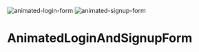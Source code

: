 ![animated-login-form](https://user-images.githubusercontent.com/112932002/235366833-e9308486-6396-42a5-85f0-f70f596e2371.png)
![animated-signup-form](https://user-images.githubusercontent.com/112932002/235366840-19a399fd-3a9b-4efd-8d2b-14aa893b53ea.png)
# AnimatedLoginAndSignupForm
